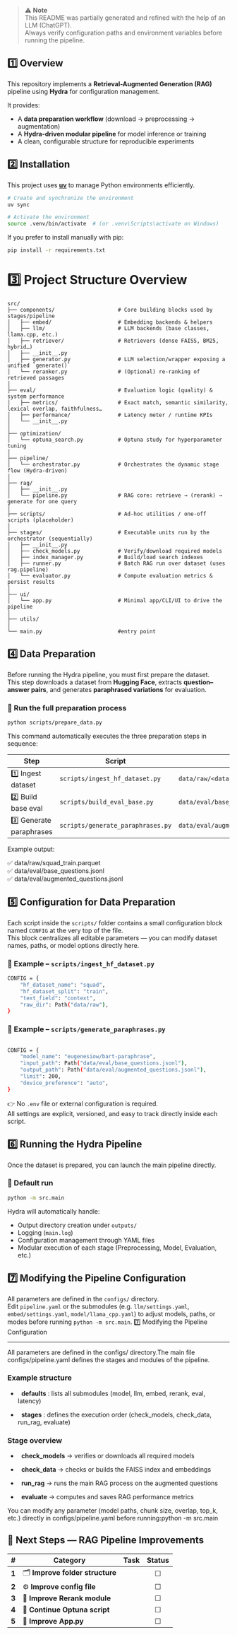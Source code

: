 > ⚠️ **Note**  
> This README was partially generated and refined with the help of an LLM (ChatGPT).  
> Always verify configuration paths and environment variables before running the pipeline.

## 1️⃣ Overview

This repository implements a **Retrieval-Augmented Generation (RAG)** pipeline using **Hydra** for configuration management.

It provides:
- A **data preparation workflow** (download → preprocessing → augmentation)
- A **Hydra-driven modular pipeline** for model inference or training
- A clean, configurable structure for reproducible experiments
## 2️⃣ Installation

This project uses **[uv](https://github.com/astral-sh/uv)** to manage Python environments efficiently.

```bash
# Create and synchronize the environment
uv sync

# Activate the environment
source .venv/bin/activate  # (or .venv\Scripts\activate on Windows)
```
If you prefer to install manually with pip:
```bash
pip install -r requirements.txt
```
# 3️⃣ Project Structure Overview

```text
src/
├── components/                    # Core building blocks used by stages/pipeline
│   ├── embed/                     # Embedding backends & helpers
│   ├── llm/                       # LLM backends (base classes, llama.cpp, etc.)
│   ├── retriever/                 # Retrievers (dense FAISS, BM25, hybrid…)
│   ├── __init__.py
│   ├── generator.py               # LLM selection/wrapper exposing a unified `generate()`
│   └── reranker.py                # (Optional) re-ranking of retrieved passages
│
├── eval/                          # Evaluation logic (quality) & system performance
│   ├── metrics/                   # Exact match, semantic similarity, lexical overlap, faithfulness…
│   ├── performance/               # Latency meter / runtime KPIs
│   └── __init__.py
│
├── optimization/
│   └── optuna_search.py           # Optuna study for hyperparameter tuning
│
├── pipeline/
│   └── orchestrator.py            # Orchestrates the dynamic stage flow (Hydra-driven)
│
├── rag/
│   ├── __init__.py
│   └── pipeline.py                # RAG core: retrieve → (rerank) → generate for one query
│
├── scripts/                       # Ad-hoc utilities / one-off scripts (placeholder)
│
├── stages/                        # Executable units run by the orchestrator (sequentially)
│   ├── __init__.py
│   ├── check_models.py            # Verify/download required models
│   ├── index_manager.py           # Build/load search indexes
│   ├── runner.py                  # Batch RAG run over dataset (uses rag.pipeline)
│   └── evaluator.py               # Compute evaluation metrics & persist results
│
├── ui/
│   └── app.py                     # Minimal app/CLI/UI to drive the pipeline
│
├── utils/
│
└── main.py                        #entry point                      
```
## 4️⃣ Data Preparation

Before running the Hydra pipeline, you must first prepare the dataset.  
This step downloads a dataset from **Hugging Face**, extracts **question–answer pairs**, and generates **paraphrased variations** for evaluation.

### 🔹 Run the full preparation process
```bash
python scripts/prepare_data.py
```
This command automatically executes the three preparation steps in sequence:

| Step | Script | Output |
|------|---------|--------|
| 1️⃣ Ingest dataset | `scripts/ingest_hf_dataset.py` | `data/raw/<dataset>_<split>.parquet` |
| 2️⃣ Build base eval | `scripts/build_eval_base.py` | `data/eval/base_questions.jsonl` |
| 3️⃣ Generate paraphrases | `scripts/generate_paraphrases.py` | `data/eval/augmented_questions.jsonl` |

Example output:

✅ data/raw/squad_train.parquet  
✅ data/eval/base_questions.jsonl  
✅ data/eval/augmented_questions.jsonl
## 5️⃣ Configuration for Data Preparation

Each script inside the `scripts/` folder contains a small configuration block named `CONFIG` at the very top of the file.  
This block centralizes all editable parameters — you can modify dataset names, paths, or model options directly here.

### 🔹 Example – `scripts/ingest_hf_dataset.py`
```bash
CONFIG = {
    "hf_dataset_name": "squad",
    "hf_dataset_split": "train",
    "text_field": "context",
    "raw_dir": Path("data/raw"),
}
```
### 🔹 Example – `scripts/generate_paraphrases.py`
```bash

CONFIG = {
    "model_name": "eugenesiow/bart-paraphrase",
    "input_path": Path("data/eval/base_questions.jsonl"),
    "output_path": Path("data/eval/augmented_questions.jsonl"),
    "limit": 200,
    "device_preference": "auto",
}
```
👉 No `.env` file or external configuration is required.  
All settings are explicit, versioned, and easy to track directly inside each script.
## 6️⃣ Running the Hydra Pipeline

Once the dataset is prepared, you can launch the main pipeline directly.

### 🔹 Default run
```bash
python -m src.main
```
Hydra will automatically handle:
- Output directory creation under `outputs/`
- Logging (`main.log`)
- Configuration management through YAML files
- Modular execution of each stage (Preprocessing, Model, Evaluation, etc.)
## 7️⃣ Modifying the Pipeline Configuration

All parameters are defined in the `configs/` directory.  
Edit `pipeline.yaml` or the submodules (e.g. `llm/settings.yaml`, `embed/settings.yaml`, `model/llama_cpp.yaml`) to adjust models, paths, or modes before running `python -m src.main`.
7️⃣ Modifying the Pipeline Configuration

----------------------------------------

All parameters are defined in the configs/ directory.The main file configs/pipeline.yaml defines the stages and modules of the pipeline.

### Example structure

*   **defaults** : lists all submodules (model, llm, embed, rerank, eval, latency)

*   **stages** : defines the execution order (check\_models, check\_data, run\_rag, evaluate)

### Stage overview

*   **check\_models** → verifies or downloads all required models

*   **check\_data** → checks or builds the FAISS index and embeddings

*   **run\_rag** → runs the main RAG process on the augmented questions

*   **evaluate** → computes and saves RAG performance metrics

You can modify any parameter (model paths, chunk size, overlap, top\_k, etc.) directly in configs/pipeline.yaml before running:python -m src.main

## 🧭 Next Steps — RAG Pipeline Improvements

| # | Category | Task | Status |
|:-:|-----------|-------|:------:|
| **1** | 🗂️ **Improve folder structure** |  | ☐ |
| **2** | ⚙️ **Improve config file** |  | ☐ |
| **3** | 🧠 **Improve Rerank module** |  | ☐ |
| **4** | 🧪 **Continue Optuna script** |  | ☐ |
| **5** | 🧩 **Improve App.py** |  | ☐ |
